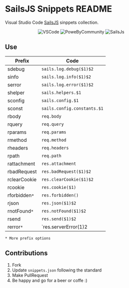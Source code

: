 # SailsJS Snippets README
Visual Studio Code [SailsJS](https://sailsjs.com) sinppets collection.

<div align="center">

![VSCode](https://img.shields.io/badge/VS_code-sippets-blue.svg?longCache=true&style=for-the-badge&logo=visual-studio-code)
![PoweByCommunity](https://img.shields.io/badge/power_by-community-green.svg?longCache=true&style=for-the-badge)
![SailsJs](https://img.shields.io/badge/Framework-SailsJs-blue.svg?longCache=true&style=for-the-badge)
</div>

## Use

|Prefix       |Code                       |
|---          |---                        |
|sdebug       |`sails.log.debug($1)$2`    |
|sinfo        |`sails.log.info($1)$2`     |
|serror       |`sails.log.error($1)$2`    |
|shelper      |`sails.helpers.$1`         |
|sconfig      |`sails.config.$1`          |
|sconst       |`sails.config.constants.$1`|
|rbody        |`req.body`                 |
|rquery       |`req.query`                |
|rparams      |`req.params`               |
|rmethod      |`req.method`               |
|rheaders     |`req.headers`              |
|rpath        |`req.path`                 |
|rattachment  |`res.attachment`           |
|rbadRequest  |`res.badRequest($1)$2`     |
|rclearCookie |`res.clearCookie($1)$2`    |
|rcookie      |`res.cookie($1)`           |
|rforbidden`*`|`res.forbidden()`          |
|rjson        |`res.json($1)$2`           |
|rnotFound`*` |`res.notFound($1)$2`       |
|rsend        |`res.send($1)$2`           |
|rerror`*`    |`res.serverError($1)$2     |

`* More prefix options`

## Contributions

1. Fork
2. Update `snippets.json` following the standard
3. Make PullRequest
4. Be happy and go for a beer or coffe :)